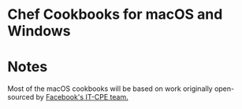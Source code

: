 Chef Cookbooks for macOS and Windows
=========================

# Notes
Most of the macOS cookbooks will be based on work originally open-sourced by [Facebook's IT-CPE team.](https://github.com/facebook/IT-CPE)
